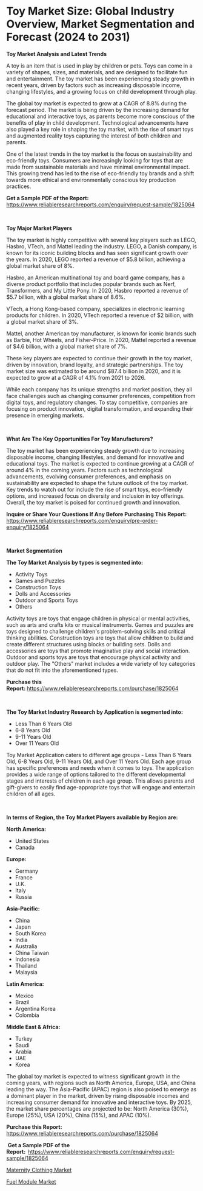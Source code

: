 <p><h1>Toy Market Size: Global Industry Overview, Market Segmentation and Forecast (2024 to 2031)</h1></p><p><strong>Toy Market Analysis and Latest Trends</strong></p>
<p><p>A toy is an item that is used in play by children or pets. Toys can come in a variety of shapes, sizes, and materials, and are designed to facilitate fun and entertainment. The toy market has been experiencing steady growth in recent years, driven by factors such as increasing disposable income, changing lifestyles, and a growing focus on child development through play.</p><p>The global toy market is expected to grow at a CAGR of 8.8% during the forecast period. The market is being driven by the increasing demand for educational and interactive toys, as parents become more conscious of the benefits of play in child development. Technological advancements have also played a key role in shaping the toy market, with the rise of smart toys and augmented reality toys capturing the interest of both children and parents.</p><p>One of the latest trends in the toy market is the focus on sustainability and eco-friendly toys. Consumers are increasingly looking for toys that are made from sustainable materials and have minimal environmental impact. This growing trend has led to the rise of eco-friendly toy brands and a shift towards more ethical and environmentally conscious toy production practices.</p></p>
<p><strong>Get a Sample PDF of the Report:&nbsp;</strong> <a href="https://www.reliableresearchreports.com/enquiry/request-sample/1825064">https://www.reliableresearchreports.com/enquiry/request-sample/1825064</a></p>
<p>&nbsp;</p>
<p><strong>Toy Major Market Players</strong></p>
<p><p>The toy market is highly competitive with several key players such as LEGO, Hasbro, VTech, and Mattel leading the industry. LEGO, a Danish company, is known for its iconic building blocks and has seen significant growth over the years. In 2020, LEGO reported a revenue of $5.8 billion, achieving a global market share of 8%.</p><p>Hasbro, an American multinational toy and board game company, has a diverse product portfolio that includes popular brands such as Nerf, Transformers, and My Little Pony. In 2020, Hasbro reported a revenue of $5.7 billion, with a global market share of 8.6%.</p><p>VTech, a Hong Kong-based company, specializes in electronic learning products for children. In 2020, VTech reported a revenue of $2 billion, with a global market share of 3%.</p><p>Mattel, another American toy manufacturer, is known for iconic brands such as Barbie, Hot Wheels, and Fisher-Price. In 2020, Mattel reported a revenue of $4.6 billion, with a global market share of 7%.</p><p>These key players are expected to continue their growth in the toy market, driven by innovation, brand loyalty, and strategic partnerships. The toy market size was estimated to be around $87.4 billion in 2020, and it is expected to grow at a CAGR of 4.1% from 2021 to 2026.</p><p>While each company has its unique strengths and market position, they all face challenges such as changing consumer preferences, competition from digital toys, and regulatory changes. To stay competitive, companies are focusing on product innovation, digital transformation, and expanding their presence in emerging markets.</p></p>
<p>&nbsp;</p>
<p><strong>What Are The Key Opportunities For Toy Manufacturers?</strong></p>
<p><p>The toy market has been experiencing steady growth due to increasing disposable income, changing lifestyles, and demand for innovative and educational toys. The market is expected to continue growing at a CAGR of around 4% in the coming years. Factors such as technological advancements, evolving consumer preferences, and emphasis on sustainability are expected to shape the future outlook of the toy market. Key trends to watch out for include the rise of smart toys, eco-friendly options, and increased focus on diversity and inclusion in toy offerings. Overall, the toy market is poised for continued growth and innovation.</p></p>
<p><strong>Inquire or Share Your Questions If Any Before Purchasing This Report:</strong> <a href="https://www.reliableresearchreports.com/enquiry/pre-order-enquiry/1825064">https://www.reliableresearchreports.com/enquiry/pre-order-enquiry/1825064</a></p>
<p>&nbsp;</p>
<p><strong>Market Segmentation</strong></p>
<p><strong>The Toy Market Analysis by types is segmented into:</strong></p>
<p><ul><li>Activity Toys</li><li>Games and Puzzles</li><li>Construction Toys</li><li>Dolls and Accessories</li><li>Outdoor and Sports Toys</li><li>Others</li></ul></p>
<p><p>Activity toys are toys that engage children in physical or mental activities, such as arts and crafts kits or musical instruments. Games and puzzles are toys designed to challenge children's problem-solving skills and critical thinking abilities. Construction toys are toys that allow children to build and create different structures using blocks or building sets. Dolls and accessories are toys that promote imaginative play and social interaction. Outdoor and sports toys are toys that encourage physical activity and outdoor play. The "Others" market includes a wide variety of toy categories that do not fit into the aforementioned types.</p></p>
<p><strong>Purchase this Report:&nbsp;</strong><a href="https://www.reliableresearchreports.com/purchase/1825064">https://www.reliableresearchreports.com/purchase/1825064</a></p>
<p>&nbsp;</p>
<p><strong>The Toy Market Industry Research by Application is segmented into:</strong></p>
<p><ul><li>Less Than 6 Years Old</li><li>6-8 Years Old</li><li>9-11 Years Old</li><li>Over 11 Years Old</li></ul></p>
<p><p>Toy Market Application caters to different age groups - Less Than 6 Years Old, 6-8 Years Old, 9-11 Years Old, and Over 11 Years Old. Each age group has specific preferences and needs when it comes to toys. The application provides a wide range of options tailored to the different developmental stages and interests of children in each age group. This allows parents and gift-givers to easily find age-appropriate toys that will engage and entertain children of all ages.</p></p>
<p>&nbsp;</p>
<p><strong>In terms of Region, the Toy Market Players available by Region are:</strong></p>
<p>
    <p> <strong> North America: </strong>
        <ul>
            <li>United States</li>
            <li>Canada</li>
        </ul>
        </p> 
    <p> <strong> Europe: </strong>
        <ul>
            <li>Germany</li>
            <li>France</li>
            <li>U.K.</li>
            <li>Italy</li>
            <li>Russia</li>
        </ul>
        </p> 
    <p> <strong> Asia-Pacific: </strong>
        <ul>
            <li>China</li>
            <li>Japan</li>
            <li>South Korea</li>
            <li>India</li>
            <li>Australia</li>
            <li>China Taiwan</li>
            <li>Indonesia</li>
            <li>Thailand</li>
            <li>Malaysia</li>
        </ul>
        </p> 
    <p> <strong> Latin America: </strong>
        <ul>
            <li>Mexico</li>
            <li>Brazil</li>
            <li>Argentina Korea</li>
            <li>Colombia</li>
        </ul>
        </p> 
    <p> <strong> Middle East & Africa: </strong>
        <ul>
            <li>Turkey</li>
            <li>Saudi</li>
            <li>Arabia</li>
            <li>UAE</li>
            <li>Korea</li>
        </ul>
    </p>
    </p>
<p><p>The global toy market is expected to witness significant growth in the coming years, with regions such as North America, Europe, USA, and China leading the way. The Asia-Pacific (APAC) region is also poised to emerge as a dominant player in the market, driven by rising disposable incomes and increasing consumer demand for innovative and interactive toys. By 2025, the market share percentages are projected to be: North America (30%), Europe (25%), USA (20%), China (15%), and APAC (10%).</p></p>
<p><strong>Purchase this Report: </strong><a href="https://www.reliableresearchreports.com/purchase/1825064">https://www.reliableresearchreports.com/purchase/1825064</a></p>
<p>&nbsp;<strong>Get a Sample PDF of the Report:&nbsp;&nbsp;</strong><a href="https://www.reliableresearchreports.com/enquiry/request-sample/1825064">https://www.reliableresearchreports.com/enquiry/request-sample/1825064</a></p>
<p><strong></strong></p>
<p><p><a href="https://github.com/Sinjinluong3e0awx2m195k76/Market-Research-Report-List-1/blob/main/maternity-clothing-market.md">Maternity Clothing Market</a></p><p><a href="https://simplistic-meeting-7ee.notion.site/Fuel-Module-Market-Size-2024-2031-Global-Industrial-Analysis-Key-Geographical-Regions-Market-Sha-256b1e85600142d6ad60ae3f065b7946">Fuel Module Market</a></p></p>